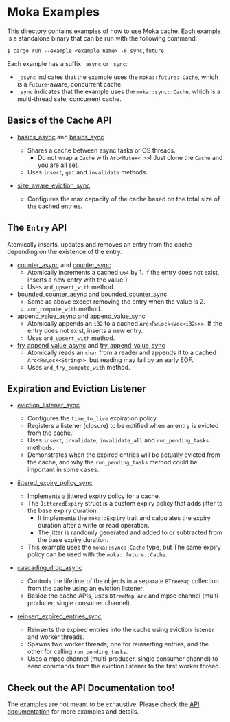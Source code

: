 # Moka Examples

This directory contains examples of how to use Moka cache. Each example is a
standalone binary that can be run with the following command:

```console
$ cargo run --example <example_name> -F sync,future
```

Each example has a suffix `_async` or `_sync`:

- `_async` indicates that the example uses the `moka::future::Cache`, which is a
  `Future`-aware, concurrent cache.
- `_sync` indicates that the example uses the `moka::sync::Cache`, which is a
  multi-thread safe, concurrent cache.

## Basics of the Cache API

- [basics_async](./basics_async.rs) and [basics_sync](./basics_sync.rs)
    - Shares a cache between async tasks or OS threads.
        - Do not wrap a `Cache` with `Arc<Mutex<_>>`! Just clone the `Cache` and you
          are all set.
    - Uses `insert`, `get` and `invalidate` methods.

- [size_aware_eviction_sync](./size_aware_eviction_sync.rs)
    - Configures the max capacity of the cache based on the total size of the cached
      entries.

## The `Entry` API

Atomically inserts, updates and removes an entry from the cache depending on the
existence of the entry.

- [counter_async](./counter_async.rs) and [counter_sync](./counter_sync.rs)
    - Atomically increments a cached `u64` by 1. If the entry does not exist, inserts
      a new entry with the value 1.
    - Uses `and_upsert_with` method.
- [bounded_counter_async](./bounded_counter_async.rs) and
  [bounded_counter_sync](./bounded_counter_sync.rs)
    - Same as above except removing the entry when the value is 2.
    - `and_compute_with` method.
- [append_value_async](./append_value_async.rs) and
  [append_value_sync](./append_value_sync.rs)
    - Atomically appends an `i32` to a cached `Arc<RwLock<Vec<i32>>>`. If the entry
      does not exist, inserts a new entry.
    - Uses `and_upsert_with` method.
- [try_append_value_async](./try_append_value_async.rs) and
  [try_append_value_sync](./try_append_value_sync.rs)
    - Atomically reads an `char` from a reader and appends it to a cached `Arc<RwLock<String>>`,
      but reading may fail by an early EOF.
    - Uses `and_try_compute_with` method.

## Expiration and Eviction Listener

- [eviction_listener_sync](./eviction_listener_sync.rs)
    - Configures the `time_to_live` expiration policy.
    - Registers a listener (closure) to be notified when an entry is evicted from the
      cache.
    - Uses `insert`, `invalidate`, `invalidate_all` and `run_pending_tasks` methods.
    - Demonstrates when the expired entries will be actually evicted from the cache,
      and why the `run_pending_tasks` method could be important in some cases.

- [jittered_expiry_policy_sync](./jittered_expiry_policy_sync.rs)
    - Implements a jittered expiry policy for a cache.
    - The `JitteredExpiry` struct is a custom expiry policy that adds jitter to the
      base expiry duration.
        - It implements the `moka::Expiry` trait and calculates the expiry duration
          after a write or read operation.
        - The jitter is randomly generated and added to or subtracted from the base
          expiry duration.
    - This example uses the `moka::sync::Cache` type, but The same expiry policy can
      be used with the `moka::future::Cache`.

- [cascading_drop_async](./cascading_drop_async.rs)
    - Controls the lifetime of the objects in a separate `BTreeMap` collection from
      the cache using an eviction listener.
    - Beside the cache APIs, uses `BTreeMap`, `Arc` and mpsc channel (multi-producer,
      single consumer channel).

- [reinsert_expired_entries_sync](./reinsert_expired_enties_sync.rs)
    - Reinserts the expired entries into the cache using eviction listener and
      worker threads.
    - Spawns two worker threads; one for reinserting entries, and the other for
      calling `run_pending_tasks`.
    - Uses a mpsc channel (multi-producer, single consumer channel) to send commands
      from the eviction listener to the first worker thread.

## Check out the API Documentation too!

The examples are not meant to be exhaustive. Please check the
[API documentation][api-doc] for more examples and details.

[api-doc]: https://docs.rs/moka
